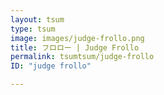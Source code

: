 ```yaml
---
layout: tsum
type: tsum
image: images/judge-frollo.png
title: フロロー | Judge Frollo
permalink: tsumtsum/judge-frollo
ID: "judge frollo"

---
```


